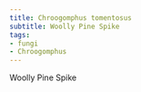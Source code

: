 ```yaml
---
title: Chroogomphus tomentosus
subtitle: Woolly Pine Spike
tags:
- fungi
- Chroogomphus
---
```


Woolly Pine Spike
